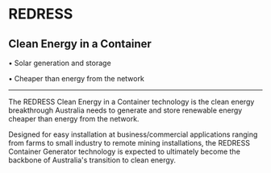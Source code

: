 # **REDRESS**

## Clean Energy in a Container

• Solar generation and storage

• Cheaper than energy from the network

---

The REDRESS Clean Energy in a Container technology is the clean energy breakthrough Australia needs to generate and store renewable energy cheaper than energy from the network.

Designed for easy installation at business/commercial applications ranging from farms to small industry to remote mining installations, the REDRESS Container Generator technology is expected to ultimately become the backbone of Australia's transition to clean energy.
